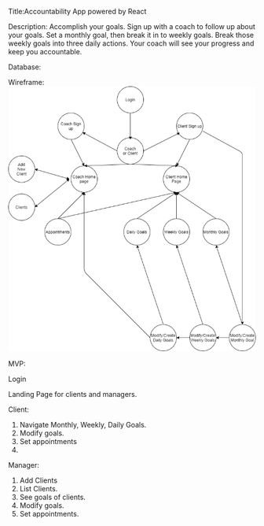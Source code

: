 Title:Accountability App powered by React

Description:
Accomplish your goals.  Sign up with a coach to follow up about your goals. Set a monthly goal, then break it in to weekly goals.  Break those weekly goals into three daily actions.  Your coach will see your progress and keep you accountable.  

Database:


Wireframe:
![alt text](https://github.com/forexsnyder/Accountability/blob/master/App%20Diagram.png)

MVP:

Login

Landing Page for clients and managers.

Client:

1. Navigate Monthly, Weekly, Daily Goals.
2. Modify goals.
3. Set appointments
4. 

Manager:
1. Add Clients
2. List Clients.
3. See goals of clients.
4. Modify goals.
5. Set appointments.
